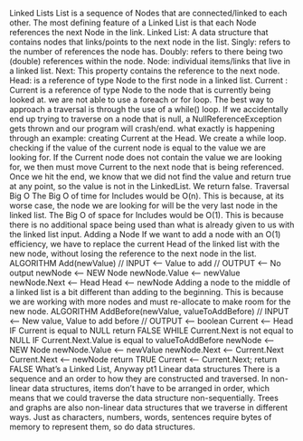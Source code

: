 Linked Lists
List is a sequence of Nodes that are connected/linked to each other. The most defining feature of a Linked List is that each Node references the next Node in the link.
Linked List: A data structure that contains nodes that links/points to the next node in the list.
Singly: refers to the number of references the node has.
Doubly: refers to there being two (double) references within the node.
Node: individual items/links that live in a linked list.
Next: This property contains the reference to the next node.
Head: is a reference of type Node to the first node in a linked list.
Current : Current is a reference of type Node to the node that is currently being looked at.
we are not able to use a foreach or for loop. The best way to approach a traversal is through the use of a while() loop.
If we accidentally end up trying to traverse on a node that is null, a NullReferenceException gets thrown and our program will crash/end.
what exactly is happening through an example:
creating Current at the Head.
We create a while loop.
checking if the value of the current node is equal to the value we are looking for.
If the Current node does not contain the value we are looking for, we then must move Current to the next node that is being referenced.
Once we hit the end, we know that we did not find the value and return true at any point, so the value is not in the LinkedList. We return false.
Traversal Big O
The Big O of time for Includes would be O(n). This is because, at its worse case, the node we are looking for will be the very last node in the linked list.
The Big O of space for Includes would be O(1). This is because there is no additional space being used than what is already given to us with the linked list input.
Adding a Node
If we want to add a node with an O(1) efficiency, we have to replace the current Head of the linked list with the new node, without losing the reference to the next node in the list.
ALGORITHM Add(newValue)
// INPUT <– Value to add
// OUTPUT <– No output
newNode <– NEW Node
newNode.Value <– newValue
newNode.Next <– Head
Head <– newNode
Adding a node to the middle of a linked list is a bit different than adding to the beginning. This is because we are working with more nodes and must re-allocate to make room for the new node.
ALGORITHM AddBefore(newValue, valueToAddBefore)
// INPUT <– New value, Value to add before
// OUTPUT <– boolean
Current <– Head
IF Current is equal to NULL
return FALSE
WHILE Current.Next is not equal to NULL
IF Current.Next.Value is equal to valueToAddBefore
  newNode <-- NEW Node
  newNode.Value <-- newValue
  newNode.Next <-- Current.Next
  Current.Next <-- newNode
  return TRUE
Current <-- Current.Next;
return FALSE
What’s a Linked List, Anyway pt1
Linear data structures
There is a sequence and an order to how they are constructed and traversed.
In non-linear data structures, items don’t have to be arranged in order, which means that we could traverse the data structure non-sequentially.
Trees and graphs are also non-linear data structures that we traverse in different ways.
Just as characters, numbers, words, sentences require bytes of memory to represent them, so do data structures.